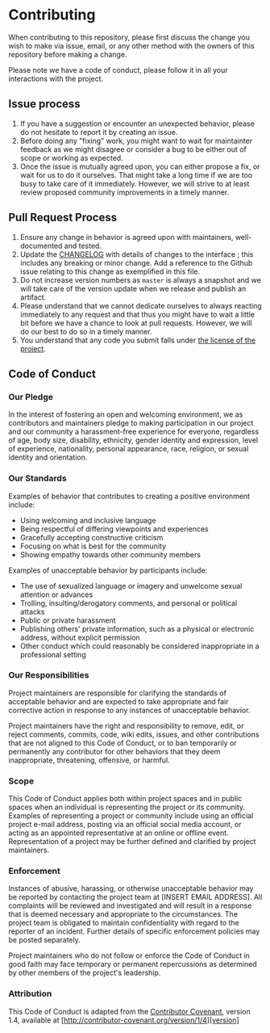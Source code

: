 # Contributing

When contributing to this repository, please first discuss the change you wish to make via issue,
email, or any other method with the owners of this repository before making a change. 

Please note we have a code of conduct, please follow it in all your interactions with the project.

## Issue process

1. If you have a suggestion or encounter an unexpected behavior, please do not hesitate to report
   it by creating an issue.
2. Before doing any "fixing" work, you might want to wait for maintainter feedback as we might
   disagree or consider a bug to be either out of scope or working as expected.
3. Once the issue is mutually agreed upon, you can either propose a fix, or wait for us to do
   it ourselves. That might take a long time if we are too busy to take care of it immediately.
   However, we will strive to at least review proposed community improvements in a timely manner.

## Pull Request Process

1. Ensure any change in behavior is agreed upon with maintainers, well-documented and tested.
2. Update the [CHANGELOG](./CHANGELOG.md) with details of changes to the interface ; 
   this includes any breaking or minor change. Add a reference to the Github issue relating to 
   this change as exemplified in this file.
3. Do not increase version numbers as `master` is always a snapshot and we will take care of the
   version update when we release and publish an artifact.
4. Please understand that we cannot dedicate ourselves to always reacting immediately to any
   request and that thus you might have to wait a little bit before we have a chance to look at
   pull requests. However, we will do our best to do so in a timely manner.
5. You understand that any code you submit falls under [the license of the project](./LICENSE.md).

## Code of Conduct

### Our Pledge

In the interest of fostering an open and welcoming environment, we as
contributors and maintainers pledge to making participation in our project and
our community a harassment-free experience for everyone, regardless of age, body
size, disability, ethnicity, gender identity and expression, level of experience,
nationality, personal appearance, race, religion, or sexual identity and
orientation.

### Our Standards

Examples of behavior that contributes to creating a positive environment
include:

* Using welcoming and inclusive language
* Being respectful of differing viewpoints and experiences
* Gracefully accepting constructive criticism
* Focusing on what is best for the community
* Showing empathy towards other community members

Examples of unacceptable behavior by participants include:

* The use of sexualized language or imagery and unwelcome sexual attention or
advances
* Trolling, insulting/derogatory comments, and personal or political attacks
* Public or private harassment
* Publishing others' private information, such as a physical or electronic
  address, without explicit permission
* Other conduct which could reasonably be considered inappropriate in a
  professional setting

### Our Responsibilities

Project maintainers are responsible for clarifying the standards of acceptable
behavior and are expected to take appropriate and fair corrective action in
response to any instances of unacceptable behavior.

Project maintainers have the right and responsibility to remove, edit, or
reject comments, commits, code, wiki edits, issues, and other contributions
that are not aligned to this Code of Conduct, or to ban temporarily or
permanently any contributor for other behaviors that they deem inappropriate,
threatening, offensive, or harmful.

### Scope

This Code of Conduct applies both within project spaces and in public spaces
when an individual is representing the project or its community. Examples of
representing a project or community include using an official project e-mail
address, posting via an official social media account, or acting as an appointed
representative at an online or offline event. Representation of a project may be
further defined and clarified by project maintainers.

### Enforcement

Instances of abusive, harassing, or otherwise unacceptable behavior may be
reported by contacting the project team at [INSERT EMAIL ADDRESS]. All
complaints will be reviewed and investigated and will result in a response that
is deemed necessary and appropriate to the circumstances. The project team is
obligated to maintain confidentiality with regard to the reporter of an incident.
Further details of specific enforcement policies may be posted separately.

Project maintainers who do not follow or enforce the Code of Conduct in good
faith may face temporary or permanent repercussions as determined by other
members of the project's leadership.

### Attribution

This Code of Conduct is adapted from the [Contributor Covenant][homepage], version 1.4,
available at [http://contributor-covenant.org/version/1/4][version]

[homepage]: http://contributor-covenant.org
[version]: http://contributor-covenant.org/version/1/4/
